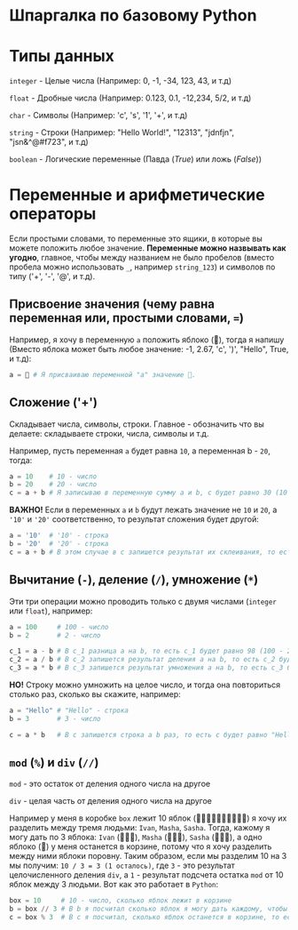 # Шпаргалка по базовому Python

# Типы данных

`integer` - Целые числа (Например: 0, -1, -34, 123, 43, и т.д)

`float` - Дробные числа (Например: 0.123, 0.1, -12,234, 5/2, и т.д)

`char` - Символы (Например: 'c', 's', '1', '+', и т.д)

`string` - Строки (Например: "Hello World!", "12313", "jdnfjn", "jsn&^@#f723", и т.д)

`boolean` - Логические переменные (Павда (*True*) или ложь (*False*))

# Переменные и арифметические операторы

Если простыми словами, то переменные это ящики, в которые вы можете положить любое значение. **Переменные можно назвывать как угодно**, главное, чтобы между названием не было пробелов (вместо пробела можно использовать `_`, например `string_123`) и символов по типу ('+', '-', '@', и т.д).

## Присвоение значения (чему равна переменная или, простыми словами, `=`)

Например, я хочу в переменную `a` положить яблоко (🍎), тогда я напишу (Вместо яблока может быть любое значение: -1, 2.67, 'c', ')', "Hello", True, и т.д):

```py
a = 🍎 # Я присваиваю переменной "a" значение 🍎.
```

## Сложение ('+')

Складывает числа, символы, строки. Главное - обозначить что вы делаете: складываете строки, числа, символы и т.д.

Например, пусть переменная `a` будет равна `10`, а переменная b - `20`, тогда:

```py
a = 10    # 10 - число
b = 20    # 20 - число
c = a + b # Я записываю в переменную сумму a и b, c будет равно 30 (10 + 20)
```

**ВАЖНО!** Если в переменных `a` и `b` будут лежать значение не `10` и `20`, а `'10'` и `'20'` соответственно, то результат сложения будет другой:

```py
a = '10'  # '10' - строка
b = '20'  # '20' - строка
c = a + b # В этом случае в c запишется результат их склеивания, то есть '10' + '20' = '1020' и c будет также строкой
```

## Вычитание (`-`), деление (`/`), умножение (`*`)

Эти три операции можно проводить только с двумя числами (`integer` или `float`), например:

```py
a = 100     # 100 - число
b = 2       # 2 - число

c_1 = a - b # В с_1 разница a на b, то есть c_1 будет равно 98 (100 - 2)
c_2 = a / b # В с_2 запишется результат деления a на b, то есть c_2 будет равно 50 (100 / 2)
c_3 = a * b # В с_3 запишется результат умножения a на b, то есть c_3 будет равно 200 (100 * 2)
```

**НО!** Строку можно умножить на целое число, и тогда она повториться столько раз, сколько вы скажите, например:

```py
a = "Hello" # "Hello" - строка
b = 3       # 3 - число

c = a * b   # В c запишется строка a b раз, то есть с будет равно "HelloHelloHello" ("Hello" * 3)
```
 
## `mod` (`%`) и `div` (`//`)

`mod` - это остаток от деления одного числа на другое

`div` - целая часть от деления одного числа на другое

Например у меня в коробке `box` лежит 10 яблок (🍎🍎🍎🍎🍎🍎🍎🍎🍎🍎) я хочу их разделить между тремя людьми: `Ivan`, `Masha`, `Sasha`. Тогда, кажому я могу дать по 3 яблока: `Ivan` (🍎🍎🍎), `Masha` (🍎🍎🍎), `Sasha` (🍎🍎🍎), а одно яблоко (🍎) у меня останется в корзине, потому что я хочу разделить между ними яблоки поровну. Таким образом, если мы разделим 10 на 3 мы получим: `10 / 3 = 3 (1 осталось)`, где `3` - это результат целочисленного деления `div`, а `1` - результат подсчета остатка `mod` от 10 яблок между 3 людьми. Вот как это работает в `Python`:

```py
box = 10     # 10 - число, сколько яблок лежит в корзине
b = box // 3 # В b я посчитал сколько яблок я могу дать каждому, чтобы было поровну, то есть b равно 3 (10 // 3)
c = box % 3  # В с я посчитал, сколько яблок останется в корзине, то есть c равно 1 (10 % 3)
 ```



